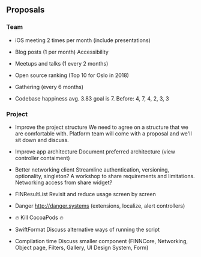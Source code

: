 ## Proposals

### Team

- iOS meeting 2 times per month (include presentations)

- Blog posts (1 per month)
Accessibility

- Meetups and talks (1 every 2 months)

- Open source ranking (Top 10 for Oslo in 2018)

- Gathering (every 6 months)

- Codebase happiness avg. 3.83 goal is 7.
Before: 4, 7, 4, 2, 3, 3

### Project

- Improve the project structure 
We need to agree on a structure that we are comfortable with. Platform team will come with a proposal and we'll sit down and discuss.

- Improve app architecture
Document preferred architecture (view controller contaiment)

- Better networking client
Streamline authentication, versioning, optionality, singleton? A workshop to share requirements and limitations. Networking access from share widget?

- FINResultList 
Revisit and reduce usage screen by screen

- Danger 
http://danger.systems (extensions, localize, alert controllers)

- :fire: Kill CocoaPods 🔥 

- SwiftFormat 
Discuss alternative ways of running the script

- Compilation time
Discuss smaller component (FINNCore, Networking, Object page, Filters, Gallery, UI Design System, Form)
